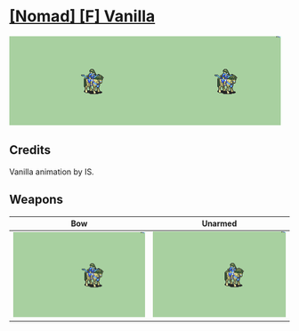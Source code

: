 # [\[Nomad\] \[F\] Vanilla](./)

<img src="./5.%20Bow/Bow_000.png" alt="[Nomad] [F] Vanilla standing" />

## Credits

Vanilla animation by IS.

## Weapons


|Bow |Unarmed |
|  :---: | :---: |
| <img alt="Bow animation" src="./5.%20Bow/Bow.gif" /> | <img alt="Unarmed animation" src="./8.%20Unarmed/Unarmed.gif" /> |

